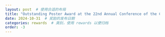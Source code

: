 ```yaml
---
layout: post  # 使用合适的布局
title: "Outstanding Poster Award at the 22nd Annual Conference of the China Society for Industrial and Applied Mathematics (Mengyu Li)"  # 奖励名称
date: 2024-10-31  # 奖励的发布日期
categories: rewards  # 类别，使用 rewards 以便归档
order: -3
---
```


